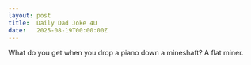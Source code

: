 ```yaml
---
layout: post
title:  Daily Dad Joke 4U
date:   2025-08-19T00:00:00Z
---
```

What do you get when you drop a piano down a mineshaft? A flat miner.
